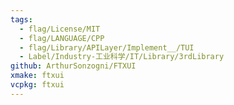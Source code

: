 ```yaml
---
tags:
  - flag/License/MIT
  - flag/LANGUAGE/CPP
  - flag/Library/APILayer/Implement__/TUI
  - Label/Industry-工业科学/IT/Library/3rdLibrary
github: ArthurSonzogni/FTXUI
xmake: ftxui
vcpkg: ftxui
---
```

